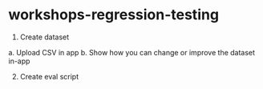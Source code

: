 # workshops-regression-testing



1. Create dataset

a. Upload CSV in app
b. Show how you can change or improve the dataset in-app

2. Create eval script
